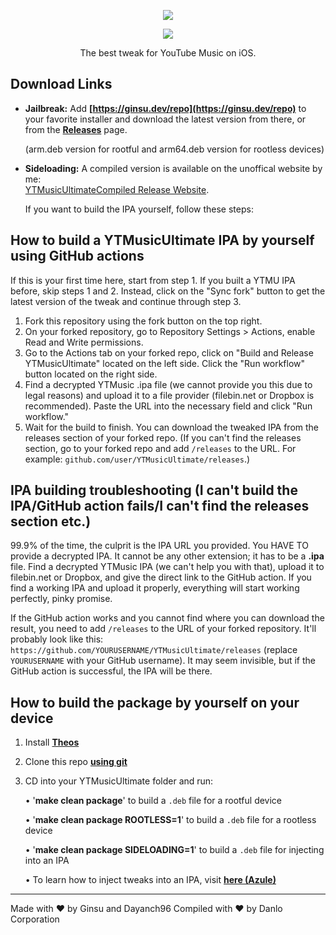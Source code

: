 <p align="center">
<img src="https://user-images.githubusercontent.com/38832025/235781424-06d81647-b3db-4d9b-94dc-cd65cdf09145.png?raw=true" />
</p>    

<p align="center">
<img src="https://user-images.githubusercontent.com/38832025/235781207-6d1ad44e-0c32-4aec-9c75-cb928ca8a0d3.png?raw=true" />
</p>

<p align="center">
The best tweak for YouTube Music on iOS.
</p>

## Download Links

* **Jailbreak:**
  Add __[https://ginsu.dev/repo](https://ginsu.dev/repo)__ to your favorite installer and download the latest version from there, or from the __[Releases](https://github.com/ginsudev/YTMusicUltimate/releases)__ page.

  (arm.deb version for rootful and arm64.deb version for rootless devices)

* **Sideloading:**
  A compiled version is available on the unoffical website by me:  
  [YTMusicUltimateCompiled Release Website](https://danlogit.github.io/YTMusicUltimateCompiled/compiled/index.html).

  If you want to build the IPA yourself, follow these steps:

## How to build a YTMusicUltimate IPA by yourself using GitHub actions

If this is your first time here, start from step 1. If you built a YTMU IPA before, skip steps 1 and 2. Instead, click on the "Sync fork" button to get the latest version of the tweak and continue through step 3.

1. Fork this repository using the fork button on the top right.
2. On your forked repository, go to Repository Settings > Actions, enable Read and Write permissions.
3. Go to the Actions tab on your forked repo, click on "Build and Release YTMusicUltimate" located on the left side. Click the "Run workflow" button located on the right side.
4. Find a decrypted YTMusic .ipa file (we cannot provide you this due to legal reasons) and upload it to a file provider (filebin.net or Dropbox is recommended). Paste the URL into the necessary field and click "Run workflow."
5. Wait for the build to finish. You can download the tweaked IPA from the releases section of your forked repo. (If you can't find the releases section, go to your forked repo and add `/releases` to the URL. For example: `github.com/user/YTMusicUltimate/releases`.)

## IPA building troubleshooting (I can't build the IPA/GitHub action fails/I can't find the releases section etc.)

99.9% of the time, the culprit is the IPA URL you provided. You HAVE TO provide a decrypted IPA. It cannot be any other extension; it has to be a **.ipa** file. Find a decrypted YTMusic IPA (we can't help you with that), upload it to filebin.net or Dropbox, and give the direct link to the GitHub action. If you find a working IPA and upload it properly, everything will start working perfectly, pinky promise.

If the GitHub action works and you cannot find where you can download the result, you need to add `/releases` to the URL of your forked repository. It'll probably look like this: `https://github.com/YOURUSERNAME/YTMusicUltimate/releases` (replace `YOURUSERNAME` with your GitHub username). It may seem invisible, but if the GitHub action is successful, the IPA will be there.

## How to build the package by yourself on your device
1. Install __[Theos](https://theos.dev/docs/installation)__
2. Clone this repo __[using git](https://docs.github.com/en/repositories/creating-and-managing-repositories/cloning-a-repository)__
3. CD into your YTMusicUltimate folder and run:

   • '**make clean package**' to build a `.deb` file for a rootful device  
   
   • '**make clean package ROOTLESS=1**' to build a `.deb` file for a rootless device  
   
   • '**make clean package SIDELOADING=1**' to build a `.deb` file for injecting into an IPA  

   • To learn how to inject tweaks into an IPA, visit __[here (Azule)](https://github.com/Al4ise/Azule)__

---

Made with ❤ by Ginsu and Dayanch96
Compiled with ❤ by Danlo Corporation

